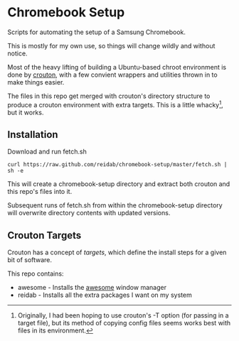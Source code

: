# Chromebook Setup

Scripts for automating the setup of a Samsung Chromebook. 

This is mostly for my own use, so things will change wildly and without notice.

Most of the heavy lifting of building a Ubuntu-based chroot environment is done by [crouton](https://github.com/dnschneid/crouton), with a few convient wrappers and utilities thrown in to make things easier.

The files in this repo get merged with crouton's directory structure to produce a crouton environment with extra targets. This is a little whacky[^1], but it works.

## Installation

Download and run fetch.sh

    curl https://raw.github.com/reidab/chromebook-setup/master/fetch.sh | sh -e
    
This will create a chromebook-setup directory and extract both crouton and this repo's files into it.

Subsequent runs of fetch.sh from within the chromebook-setup directory will overwrite directory contents with updated versions.


## Crouton Targets

Crouton has a concept of _targets_, which define the install steps for a given bit of software.

This repo contains:

* awesome - Installs the [awesome](http://awesome.naquadah.org/) window manager
* reidab - Installs all the extra packages I want on my system




[^1]: Originally, I had been hoping to use crouton's -T option (for passing in a target file), but its method of copying config files seems works best with files in its environment.
